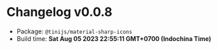 # Changelog v0.0.8

- Package: `@tinijs/material-sharp-icons`
- Build time: **Sat Aug 05 2023 22:55:11 GMT+0700 (Indochina Time)**

